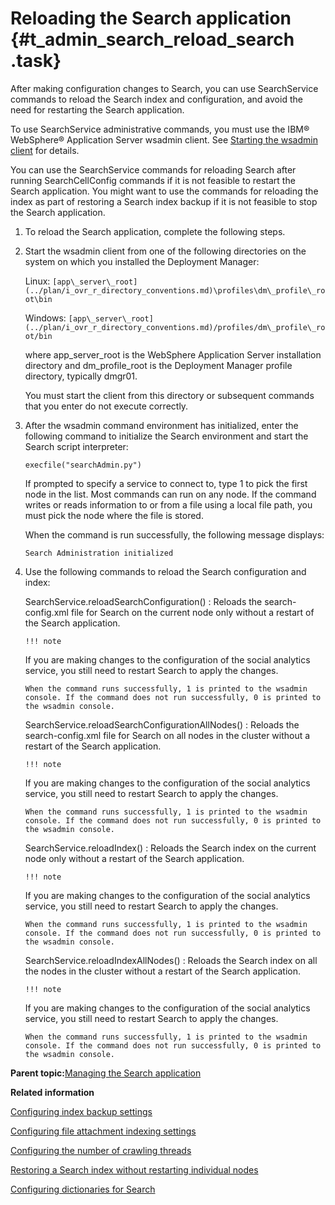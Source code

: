 # Reloading the Search application {#t_admin_search_reload_search .task}

After making configuration changes to Search, you can use SearchService commands to reload the Search index and configuration, and avoid the need for restarting the Search application.

To use SearchService administrative commands, you must use the IBM® WebSphere® Application Server wsadmin client. See [Starting the wsadmin client](t_admin_wsadmin_starting.md) for details.

You can use the SearchService commands for reloading Search after running SearchCellConfig commands if it is not feasible to restart the Search application. You might want to use the commands for reloading the index as part of restoring a Search index backup if it is not feasible to stop the Search application.

1.  To reload the Search application, complete the following steps.
2.  Start the wsadmin client from one of the following directories on the system on which you installed the Deployment Manager:

    Linux: `[app\_server\_root](../plan/i_ovr_r_directory_conventions.md)\profiles\dm\_profile\_root\bin`

    Windows: `[app\_server\_root](../plan/i_ovr_r_directory_conventions.md)/profiles/dm\_profile\_root/bin`

    where app\_server\_root is the WebSphere Application Server installation directory and dm\_profile\_root is the Deployment Manager profile directory, typically dmgr01.

    You must start the client from this directory or subsequent commands that you enter do not execute correctly.

3.  After the wsadmin command environment has initialized, enter the following command to initialize the Search environment and start the Search script interpreter:

    ```
    execfile("searchAdmin.py")
    ```

    If prompted to specify a service to connect to, type 1 to pick the first node in the list. Most commands can run on any node. If the command writes or reads information to or from a file using a local file path, you must pick the node where the file is stored.

    When the command is run successfully, the following message displays:

    ```
    Search Administration initialized
    ```

4.  Use the following commands to reload the Search configuration and index:

    SearchService.reloadSearchConfiguration\(\)
    :   Reloads the search-config.xml file for Search on the current node only without a restart of the Search application.

        !!! note
    If you are making changes to the configuration of the social analytics service, you still need to restart Search to apply the changes.

        When the command runs successfully, 1 is printed to the wsadmin console. If the command does not run successfully, 0 is printed to the wsadmin console.

    SearchService.reloadSearchConfigurationAllNodes\(\)
    :   Reloads the search-config.xml file for Search on all nodes in the cluster without a restart of the Search application.

        !!! note
    If you are making changes to the configuration of the social analytics service, you still need to restart Search to apply the changes.

        When the command runs successfully, 1 is printed to the wsadmin console. If the command does not run successfully, 0 is printed to the wsadmin console.

    SearchService.reloadIndex\(\)
    :   Reloads the Search index on the current node only without a restart of the Search application.

        !!! note
    If you are making changes to the configuration of the social analytics service, you still need to restart Search to apply the changes.

        When the command runs successfully, 1 is printed to the wsadmin console. If the command does not run successfully, 0 is printed to the wsadmin console.

    SearchService.reloadIndexAllNodes\(\)
    :   Reloads the Search index on all the nodes in the cluster without a restart of the Search application.

        !!! note
    If you are making changes to the configuration of the social analytics service, you still need to restart Search to apply the changes.

        When the command runs successfully, 1 is printed to the wsadmin console. If the command does not run successfully, 0 is printed to the wsadmin console.


**Parent topic:**[Managing the Search application](../admin/c_admin_manage_search.md)

**Related information**  


[Configuring index backup settings](../admin/t_admin_search_configure_backup_settings.md)

[Configuring file attachment indexing settings](../admin/t_admin_search_config_search_attachments.md)

[Configuring the number of crawling threads](../admin/t_admin_search_set_max_crawling_threads.md)

[Restoring a Search index without restarting individual nodes](../admin/t_admin_search_restore_index_wo_restarting.md)

[Configuring dictionaries for Search](../admin/c_admin_search_configure_dictionaries.md)

